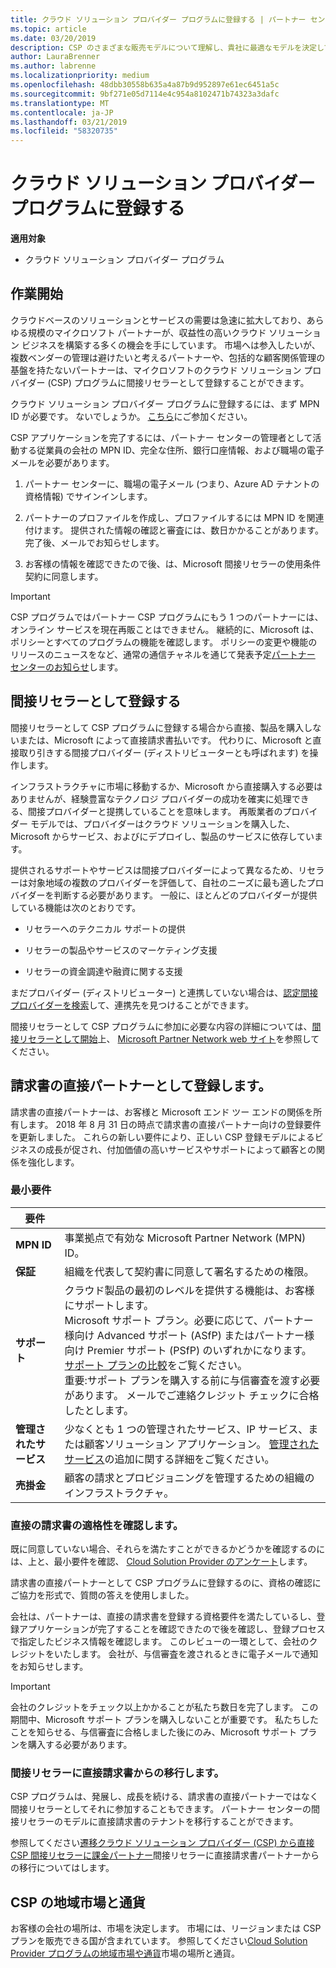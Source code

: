 ```yaml
---
title: クラウド ソリューション プロバイダー プログラムに登録する | パートナー センター
ms.topic: article
ms.date: 03/20/2019
description: CSP のさまざまな販売モデルについて理解し、貴社に最適なモデルを決定してください
author: LauraBrenner
ms.author: labrenne
ms.localizationpriority: medium
ms.openlocfilehash: 48dbb30558b635a4a87b9d952897e61ec6451a5c
ms.sourcegitcommit: 9bf271e05d7114e4c954a8102471b74323a3dafc
ms.translationtype: MT
ms.contentlocale: ja-JP
ms.lasthandoff: 03/21/2019
ms.locfileid: "58320735"
---
```

# <a name="enroll-in-the-cloud-solution-provider-program"></a>クラウド ソリューション プロバイダー プログラムに登録する

**適用対象**

- クラウド ソリューション プロバイダー プログラム  

## <a name="get-started"></a>作業開始

クラウドベースのソリューションとサービスの需要は急速に拡大しており、あらゆる規模のマイクロソフト パートナーが、収益性の高いクラウド ソリューション ビジネスを構築する多くの機会を手にしています。 市場へは参入したいが、複数ベンダーの管理は避けたいと考えるパートナーや、包括的な顧客関係管理の基盤を持たないパートナーは、マイクロソフトのクラウド ソリューション プロバイダー (CSP) プログラムに間接リセラーとして登録することができます。

クラウド ソリューション プロバイダー プログラムに登録するには、まず MPN ID が必要です。 ないでしょうか。 [こちら](https://epe.mspartner.microsoft.com/EPE/portal/en-US?partnerid=)にご参加ください。

CSP アプリケーションを完了するには、パートナー センターの管理者として活動する従業員の会社の MPN ID、完全な住所、銀行口座情報、および職場の電子メールを必要があります。

1. パートナー センターに、職場の電子メール (つまり、Azure AD テナントの資格情報) でサインインします。

2. パートナーのプロファイルを作成し、プロファイルするには MPN ID を関連付けます。
提供された情報の確認と審査には、数日かかることがあります。 完了後、メールでお知らせします。

3. お客様の情報を確認できたので後、は、Microsoft 間接リセラーの使用条件契約に同意します。

> [!IMPORTANT]  
> CSP プログラムではパートナー CSP プログラムにもう 1 つのパートナーには、オンライン サービスを現在再販ことはできません。 継続的に、Microsoft は、ポリシーとすべてのプログラムの機能を確認します。 ポリシーの変更や機能のリリースのニュースをなど、通常の通信チャネルを通じて発表予定[パートナー センターのお知らせ](https://partner.microsoft.com/en-us/pcv/announcements)します。

## <a name="enroll-as-an-indirect-reseller"></a>間接リセラーとして登録する

間接リセラーとして CSP プログラムに登録する場合から直接、製品を購入しないまたは、Microsoft によって直接請求書払いです。 代わりに、Microsoft と直接取り引きする間接プロバイダー (ディストリビューターとも呼ばれます) を操作します。

インフラストラクチャに市場に移動するか、Microsoft から直接購入する必要はありませんが、経験豊富なテクノロジ プロバイダーの成功を確実に処理できる、間接プロバイダーと提携していることを意味します。 再販業者のプロバイダー モデルでは、プロバイダーはクラウド ソリューションを購入した、Microsoft からサービス、およびにデプロイし、製品のサービスに依存しています。

提供されるサポートやサービスは間接プロバイダーによって異なるため、リセラーは対象地域の複数のプロバイダーを評価して、自社のニーズに最も適したプロバイダーを判断する必要があります。 一般に、ほとんどのプロバイダーが提供している機能は次のとおりです。

- リセラーへのテクニカル サポートの提供

- リセラーの製品やサービスのマーケティング支援

- リセラーの資金調達や融資に関する支援

まだプロバイダー (ディストリビューター) と連携していない場合は、[認定間接プロバイダーを検索](https://partnercenter.microsoft.com/partner/find-a-provider)して、連携先を見つけることができます。

間接リセラーとして CSP プログラムに参加に必要な内容の詳細については、[間接リセラーとして開始](https://partner.microsoft.com/cloud-solution-provider/whats-required)上、 [Microsoft Partner Network web サイト](https://partner.microsoft.com/)を参照してください。 

## <a name="enroll-as-a-direct-bill-partner"></a>請求書の直接パートナーとして登録します。

請求書の直接パートナーは、お客様と Microsoft エンド ツー エンドの関係を所有します。 2018 年 8 月 31 日の時点で請求書の直接パートナー向けの登録要件を更新しました。 これらの新しい要件により、正しい CSP 登録モデルによるビジネスの成長が促され、付加価値の高いサービスやサポートによって顧客との関係を強化します。 

### <a name="minimum-requirements"></a>最小要件

|**要件**|                             |
|--------------------------------|--------------------------------------------------------------|
|**MPN ID**   |事業拠点で有効な Microsoft Partner Network (MPN) ID。    |
|**保証**   |組織を代表して契約書に同意して署名するための権限。|
|**サポート**   |クラウド製品の最初のレベルを提供する機能は、お客様にサポートします。 <br>Microsoft サポート プラン。必要に応じて、パートナー様向け Advanced サポート (ASfP) またはパートナー様向け Premier サポート (PSfP) のいずれかになります。 [サポート プランの比較](https://partner.microsoft.com/en-US/support/partnersupport)をご覧ください。<br> 重要:サポート プランを購入する前に与信審査を渡す必要があります。 メールでご連絡クレジット チェックに合格したとします。 |
|**管理されたサービス**   |少なくとも 1 つの管理されたサービス、IP サービス、または顧客ソリューション アプリケーション。 [管理されたサービス](https://partner.microsoft.com/en-US/business-opportunities/managed-services-provider)の追加に関する詳細をご覧ください。|
|**売掛金** |顧客の請求とプロビジョニングを管理するための組織のインフラストラクチャ。

### <a name="verify-direct-bill-eligibility"></a>直接の請求書の適格性を確認します。

既に同意していない場合、それらを満たすことができるかどうかを確認するのには、上と、最小要件を確認、 [Cloud Solution Provider のアンケート](https://partner.microsoft.com/cloud-solution-provider/assessment)します。

請求書の直接パートナーとして CSP プログラムに登録するのに、資格の確認にご協力を形式で、質問の答えを使用しました。

会社は、パートナーは、直接の請求書を登録する資格要件を満たしているし、登録アプリケーションが完了することを確認できたので後を確認し、登録プロセスで指定したビジネス情報を確認します。 このレビューの一環として、会社のクレジットをいたします。 会社が、与信審査を渡されるときに電子メールで通知をお知らせします。

>[!IMPORTANT]
>会社のクレジットをチェック以上かかることが私たち数日を完了します。 この期間中、Microsoft サポート プランを購入しないことが重要です。 私たちしたことを知らせる、与信審査に合格しました後にのみ、Microsoft サポート プランを購入する必要があります。

### <a name="transition-from-direct-bill-to-indirect-reseller"></a>間接リセラーに直接請求書からの移行します。

CSP プログラムは、発展し、成長を続ける、請求書の直接パートナーではなく間接リセラーとしてそれに参加することもできます。 パートナー センターの間接リセラーのモデルに直接請求書のテナントを移行することができます。

参照してください[遷移クラウド ソリューション プロバイダー (CSP) から直接 CSP 間接リセラーに課金パートナー](transition-direct-to-indirect.md)間接リセラーに直接請求書パートナーからの移行についてはします。

## <a name="csp-regional-markets-and-currencies"></a>CSP の地域市場と通貨

お客様の会社の場所は、市場を決定します。 市場には、リージョンまたは CSP プランを販売できる国が含まれています。 参照してください[Cloud Solution Provider プログラムの地域市場や通貨](regional-authorization-overview.md)市場の場所と通貨。

